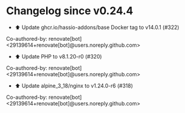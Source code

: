 # Changelog since v0.24.4
- ⬆️ Update ghcr.io/hassio-addons/base Docker tag to v14.0.1 (#322)

Co-authored-by: renovate[bot] <29139614+renovate[bot]@users.noreply.github.com> 
- ⬆️ Update PHP to v8.1.20-r0 (#320)

Co-authored-by: renovate[bot] <29139614+renovate[bot]@users.noreply.github.com> 
- ⬆️ Update alpine_3_18/nginx to v1.24.0-r6 (#318)

Co-authored-by: renovate[bot] <29139614+renovate[bot]@users.noreply.github.com> 
